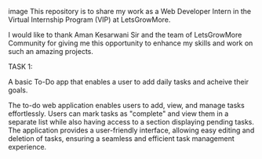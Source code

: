 image
This repository is to share my work as a Web Developer Intern in the Virtual Internship Program (VIP) at LetsGrowMore.

I would like to thank Aman Kesarwani Sir and the team of LetsGrowMore Community for giving me this opportunity to enhance my skills and work on such an amazing projects.

TASK 1:

A basic To-Do app that enables a user to add daily tasks and acheive their goals.


The to-do web application enables users to add, view, and manage tasks effortlessly. Users can mark tasks as "complete" and view them in a separate list while also having access to a section displaying pending tasks. The application provides a user-friendly interface, allowing easy editing and deletion of tasks, ensuring a seamless and efficient task management experience.
